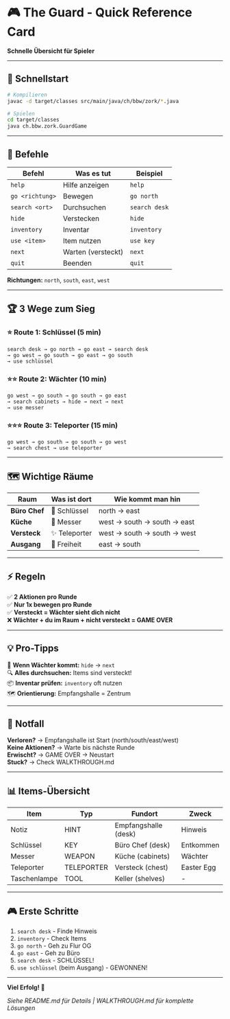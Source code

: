 # 🎮 The Guard - Quick Reference Card

**Schnelle Übersicht für Spieler**

---

## 🚀 Schnellstart

```bash
# Kompilieren
javac -d target/classes src/main/java/ch/bbw/zork/*.java

# Spielen
cd target/classes
java ch.bbw.zork.GuardGame
```

---

## 🎯 Befehle

| Befehl | Was es tut | Beispiel |
|--------|------------|----------|
| `help` | Hilfe anzeigen | `help` |
| `go <richtung>` | Bewegen | `go north` |
| `search <ort>` | Durchsuchen | `search desk` |
| `hide` | Verstecken | `hide` |
| `inventory` | Inventar | `inventory` |
| `use <item>` | Item nutzen | `use key` |
| `next` | Warten (versteckt) | `next` |
| `quit` | Beenden | `quit` |

**Richtungen:** `north`, `south`, `east`, `west`

---

## 🏆 3 Wege zum Sieg

### ⭐ Route 1: Schlüssel (5 min)
```
search desk → go north → go east → search desk 
→ go west → go south → go east → go south 
→ use schlüssel
```

### ⭐⭐ Route 2: Wächter (10 min)
```
go west → go south → go south → go east 
→ search cabinets → hide → next → next 
→ use messer
```

### ⭐⭐⭐ Route 3: Teleporter (15 min)
```
go west → go south → go south → go west 
→ search chest → use teleporter
```

---

## 🗺️ Wichtige Räume

| Raum | Was ist dort | Wie kommt man hin |
|------|--------------|-------------------|
| **Büro Chef** | 🔑 Schlüssel | north → east |
| **Küche** | 🔪 Messer | west → south → south → east |
| **Versteck** | ✨ Teleporter | west → south → south → west |
| **Ausgang** | 🚪 Freiheit | east → south |

---

## ⚡ Regeln

✅ **2 Aktionen pro Runde**  
✅ **Nur 1x bewegen pro Runde**  
✅ **Versteckt = Wächter sieht dich nicht**  
❌ **Wächter + du im Raum + nicht versteckt = GAME OVER**

---

## 💡 Pro-Tipps

🫥 **Wenn Wächter kommt:** `hide` → `next`  
🔍 **Alles durchsuchen:** Items sind versteckt!  
📦 **Inventar prüfen:** `inventory` oft nutzen  
🗺️ **Orientierung:** Empfangshalle = Zentrum

---

## 🚨 Notfall

**Verloren?** → Empfangshalle ist Start (north/south/east/west)  
**Keine Aktionen?** → Warte bis nächste Runde  
**Erwischt?** → GAME OVER → Neustart  
**Stuck?** → Check WALKTHROUGH.md

---

## 📊 Items-Übersicht

| Item | Typ | Fundort | Zweck |
|------|-----|---------|-------|
| Notiz | HINT | Empfangshalle (desk) | Hinweis |
| Schlüssel | KEY | Büro Chef (desk) | Entkommen |
| Messer | WEAPON | Küche (cabinets) | Wächter |
| Teleporter | TELEPORTER | Versteck (chest) | Easter Egg |
| Taschenlampe | TOOL | Keller (shelves) | - |

---

## 🎮 Erste Schritte

1. `search desk` - Finde Hinweis
2. `inventory` - Check Items
3. `go north` - Geh zu Flur OG
4. `go east` - Geh zu Büro
5. `search desk` - SCHLÜSSEL!
6. `use schlüssel` (beim Ausgang) - GEWONNEN!

---

**Viel Erfolg! 🎉**

*Siehe README.md für Details | WALKTHROUGH.md für komplette Lösungen*
